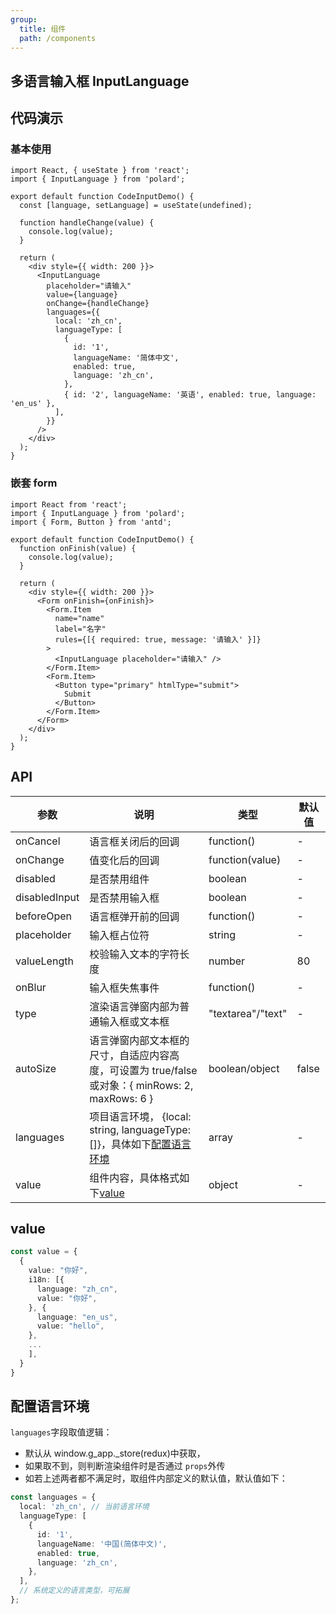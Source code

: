 ```yaml
---
group:
  title: 组件
  path: /components
---
```


## 多语言输入框 InputLanguage

## 代码演示

### 基本使用

```tsx
import React, { useState } from 'react';
import { InputLanguage } from 'polard';

export default function CodeInputDemo() {
  const [language, setLanguage] = useState(undefined);

  function handleChange(value) {
    console.log(value);
  }

  return (
    <div style={{ width: 200 }}>
      <InputLanguage
        placeholder="请输入"
        value={language}
        onChange={handleChange}
        languages={{
          local: 'zh_cn',
          languageType: [
            {
              id: '1',
              languageName: '简体中文',
              enabled: true,
              language: 'zh_cn',
            },
            { id: '2', languageName: '英语', enabled: true, language: 'en_us' },
          ],
        }}
      />
    </div>
  );
}
```

### 嵌套 form

```tsx
import React from 'react';
import { InputLanguage } from 'polard';
import { Form, Button } from 'antd';

export default function CodeInputDemo() {
  function onFinish(value) {
    console.log(value);
  }

  return (
    <div style={{ width: 200 }}>
      <Form onFinish={onFinish}>
        <Form.Item
          name="name"
          label="名字"
          rules={[{ required: true, message: '请输入' }]}
        >
          <InputLanguage placeholder="请输入" />
        </Form.Item>
        <Form.Item>
          <Button type="primary" htmlType="submit">
            Submit
          </Button>
        </Form.Item>
      </Form>
    </div>
  );
}
```

## API

| 参数          | 说明                                                                                             | 类型              | 默认值 |
| ------------- | ------------------------------------------------------------------------------------------------ | ----------------- | ------ |
| onCancel      | 语言框关闭后的回调                                                                               | function()        | -      |
| onChange      | 值变化后的回调                                                                                   | function(value)   | -      |
| disabled      | 是否禁用组件                                                                                     | boolean           | -      |
| disabledInput | 是否禁用输入框                                                                                   | boolean           | -      |
| beforeOpen    | 语言框弹开前的回调                                                                               | function()        | -      |
| placeholder   | 输入框占位符                                                                                     | string            | -      |
| valueLength   | 校验输入文本的字符长度                                                                           | number            | 80     |
| onBlur        | 输入框失焦事件                                                                                   | function()        | -      |
| type          | 渲染语言弹窗内部为普通输入框或文本框                                                             | "textarea"/"text" | -      |
| autoSize      | 语言弹窗内部文本框的尺寸，自适应内容高度，可设置为 true/false 或对象：{ minRows: 2, maxRows: 6 } | boolean/object    | false  |
| languages     | 项目语言环境， {local: string, languageType: []}，具体如下[配置语言环境](#language-type)         | array             | -      |
| value         | 组件内容，具体格式如下[value](#language-value)                                                   | object            | -      |

## <a id="language-value">value</a>

```ts
const value = {
  {
    value: "你好",
    i18n: [{
      language: "zh_cn",
      value: "你好",
    }, {
      language: "en_us",
      value: "hello",
    },
    ...
    ],
  }
}
```

## <a id="language-type">配置语言环境</a>

`languages`字段取值逻辑：

- 默认从 window.g_app.\_store(redux)中获取，
- 如果取不到，则判断渲染组件时是否通过 `props`外传
- 如若上述两者都不满足时，取组件内部定义的默认值，默认值如下：

```ts
const languages = {
  local: 'zh_cn', // 当前语言环境
  languageType: [
    {
      id: '1',
      languageName: '中国(简体中文)',
      enabled: true,
      language: 'zh_cn',
    },
  ],
  // 系统定义的语言类型，可拓展
};
```
